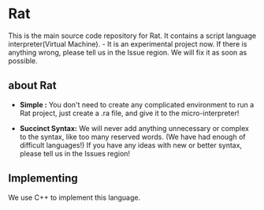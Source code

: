 # Rat
  This is the main source code repository for Rat. It contains a script language interpreter(Virtual Machine).
    - It is an experimental project now. If there is anything wrong, please tell us in the Issue region. We will fix it as soon as possible.

  ## about Rat
  - **Simple :** You don't need to create any complicated environment to run a Rat project, just create a .ra file, and give it to the micro-interpreter!
  
  - **Succinct Syntax:** We will never add anything unnecessary or complex to the syntax, like too many reserved words. (We have had enough of difficult languages!)
  If you have any ideas with new or better syntax, please tell us in the Issues region!

  ## Implementing
  We use C++ to implement this language.